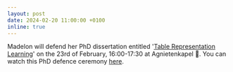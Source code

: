 ```yaml
---
layout: post
date: 2024-02-20 11:00:00 +0100
inline: true
---
```


Madelon will defend her PhD dissertation
entitled '[Table Representation Learning](https://www.uva.nl/en/content/events/2024/02/table-representation-learning.html)'
on the 23rd of February, 16:00-17:30 at Agnietenkapel :tada:. You can watch this PhD defence ceremony [here](https://hva-uva.cloud.panopto.eu/Panopto/Pages/Viewer.aspx?id=20e9eb27-7ef4-4ebd-be3f-b10900b3b32c).